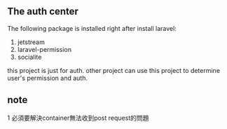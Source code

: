 ## The auth center 
The following package is installed right after install laravel:

1. jetstream
2. laravel-permission
3. socialite


this project is just for auth. other project can use this project to determine user's permission and auth.

note
---
1 必須要解決container無法收到post request的問題
